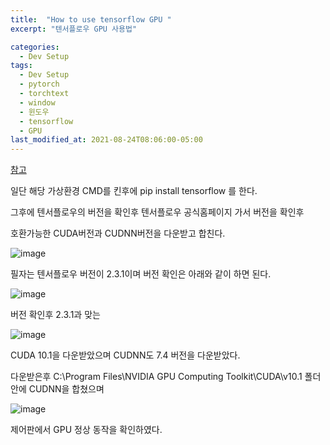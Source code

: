 ```yaml
---
title:  "How to use tensorflow GPU "
excerpt: "텐서플로우 GPU 사용법"

categories:
  - Dev Setup
tags:
  - Dev Setup
  - pytorch
  - torchtext
  - window
  - 윈도우
  - tensorflow
  - GPU
last_modified_at: 2021-08-24T08:06:00-05:00
---
```

[참고](https://teddylee777.github.io/colab/tensorflow-gpu-install-windows)


일단 해당 가상환경 CMD를 킨후에 pip install tensorflow 를 한다.

그후에 텐서플로우의 버전을 확인후 텐서플로우 공식홈페이지 가서 버전을 확인후

호환가능한 CUDA버전과 CUDNN버전을 다운받고 합친다. 

![image](https://user-images.githubusercontent.com/60643542/130590067-ceef7114-cf07-434e-b41d-d173916c66a5.png)

필자는 텐서플로우 버전이 2.3.1이며 버전 확인은 아래와 같이 하면 된다. 

![image](https://user-images.githubusercontent.com/60643542/130590124-ae46949e-b902-41e2-bab1-bc2fe85b8483.png)

버전 확인후 2.3.1과 맞는 

![image](https://user-images.githubusercontent.com/60643542/130590173-7625927a-4b3d-432d-baad-7068b75ed443.png)

CUDA 10.1을 다운받았으며 CUDNN도 7.4 버전을 다운받았다.

다운받은후 C:\Program Files\NVIDIA GPU Computing Toolkit\CUDA\v10.1 폴더안에 CUDNN을 합쳤으며

![image](https://user-images.githubusercontent.com/60643542/130590217-7c242fe9-5893-4604-b4be-dcc719d42dbe.png)

제어판에서 GPU 정상 동작을 확인하였다.